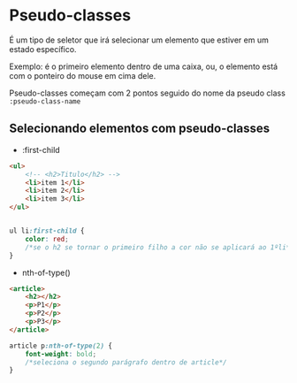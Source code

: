 # Pseudo-classes

É um tipo de seletor que irá selecionar um elemento que estiver em um estado específico.

Exemplo: é o primeiro elemento dentro de uma caixa, ou, o elemento está com o ponteiro do mouse em cima dele.

Pseudo-classes começam com 2 pontos seguido do nome da pseudo class
`:pseudo-class-name`

## Selecionando elementos com pseudo-classes

* :first-child
```html
<ul>
    <!-- <h2>Titulo</h2> -->
    <li>item 1</li>
    <li>item 2</li>
    <li>item 3</li>
</ul>
```
```css

ul li:first-child {
    color: red;
    /*se o h2 se tornar o primeiro filho a cor não se aplicará ao 1ºli*/
}
```

* nth-of-type()
```html
<article>
    <h2></h2>
    <p>P1</p>
    <p>P2</p>
    <p>P3</p>
</article>
```
```css
article p:nth-of-type(2) {
    font-weight: bold;
    /*seleciona o segundo parágrafo dentro de article*/
}
```